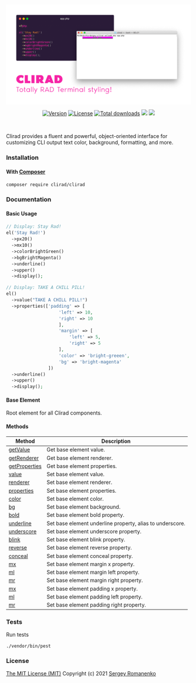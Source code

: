 
<img src="assets/banner.png" alt="Clirad" align="center" title="Totally RAD Terminal styling!">

<br>

<p align="center">
<a href="https://github.com/clirad/clirad/releases"><img alt="Version" src="https://img.shields.io/github/release/clirad/clirad.svg?label=version&color=f623a6"></a> <a href="https://github.com/clirad/clirad"><img src="https://img.shields.io/badge/license-MIT-blue.svg?color=f623a6" alt="License"></a> <a href="https://github.com/clirad/clirad"><img src="https://img.shields.io/github/downloads/clirad/clirad/total.svg?color=f623a6" alt="Total downloads"></a> <img src="https://github.com/atomastic/strings/workflows/Static%20Analysis/badge.svg?branch=dev"> <img src="https://github.com/atomastic/strings/workflows/Tests/badge.svg">
</p>

<br>

Clirad provides a fluent and powerful, object-oriented interface for customizing CLI output text color, background, formatting, and more.

### Installation

#### With [Composer](https://getcomposer.org)

```
composer require clirad/clirad
```

### Documentation

#### Basic Usage

```php 
// Display: Stay Rad!
el('Stay Rad!')
  ->px20()
  ->mx10()
  ->colorBrightGreen()
  ->bgBrightMagenta()
  ->underline()
  ->upper()
  ->display();
```

```php 
// Display: TAKE A CHILL PILL!
el()
  ->value("TAKE A CHILL PILL!") 
  ->properties(['padding' => [
                    'left' => 10, 
                    'right' => 10
                    ], 
                    'margin' => [
                        'left' => 5, 
                        'right' => 5
                    ],
                    'color' => 'bright-greeen', 
                    'bg' => 'bright-magenta'
                ])
  ->underline()
  ->upper()
  ->display();
```

#### Base Element

Root element for all Clirad components.

#### Methods 

<table>
    <thead>
        <tr>
            <th>Method</th>
            <th>Description</th>
        </tr>
    </thead>
    <tbody>
        <tr>
            <td><a href="#methods-getValue">getValue</a></td>
            <td>Get base element value.</td>
        </tr>
        <tr>
            <td><a href="#methods-getRenderer">getRenderer</a></td>
            <td>Get base element renderer.</td>
        </tr>
        <tr>
            <td><a href="#methods-getProperties">getProperties</a></td>
            <td>Get base element properties.</td>
        </tr>
        <tr>
            <td><a href="#methods-value">value</a></td>
            <td>Set base element value.</td>
        </tr>
        <tr>
            <td><a href="#methods-renderer">renderer</a></td>
            <td>Set base element renderer.</td>
        </tr>
        <tr>
            <td><a href="#methods-properties">properties</a></td>
            <td>Set base element properties.</td>
        </tr>
        <tr>
            <td><a href="#methods-color">color</a></td>
            <td>Set base element color.</td>
        </tr>
        <tr>
            <td><a href="#methods-bg">bg</a></td>
            <td>Set base element background.</td>
        </tr>
        <tr>
            <td><a href="#methods-bold">bold</a></td>
            <td>Set base element bold property.</td>
        </tr>
        <tr>
            <td><a href="#methods-underline">underline</a></td>
            <td>Set base element underline property, alias to underscore.</td>
        </tr>
        <tr>
            <td><a href="#methods-underscore">underscore</a></td>
            <td>Set base element underscore property.</td>
        </tr>
        <tr>
            <td><a href="#methods-blink">blink</a></td>
            <td>Set base element blink property.</td>
        </tr>
        <tr>
            <td><a href="#methods-reverse">reverse</a></td>
            <td>Set base element reverse property.</td>
        </tr>
        <tr>
            <td><a href="#methods-conceal">conceal</a></td>
            <td>Set base element conceal property.</td>
        </tr>
        <tr>
            <td><a href="#methods-mx">mx</a></td>
            <td>Set base element margin x property.</td>
        </tr>
        <tr>
            <td><a href="#methods-ml">ml</a></td>
            <td>Set base element margin left property.</td>
        </tr>
        <tr>
            <td><a href="#methods-mr">mr</a></td>
            <td>Set base element margin right property.</td>
        </tr>
        <tr>
            <td><a href="#methods-mx">mx</a></td>
            <td>Set base element padding x property.</td>
        </tr>
        <tr>
            <td><a href="#methods-ml">ml</a></td>
            <td>Set base element padding left property.</td>
        </tr>
        <tr>
            <td><a href="#methods-mr">mr</a></td>
            <td>Set base element padding right property.</td>
        </tr>
    </tbody>
</table>

### Tests

Run tests

```
./vendor/bin/pest
```

### License
[The MIT License (MIT)](https://github.com/clirad/clirad/blob/master/LICENSE)
Copyright (c) 2021 [Sergey Romanenko](https://awilum.github.io)
